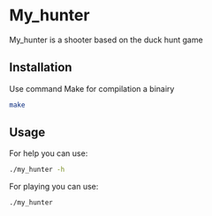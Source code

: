 # My_hunter

My_hunter is a shooter based on the duck hunt game

## Installation

Use command Make for compilation a binairy

```bash
make
```

## Usage

For help you can use:

```bash
./my_hunter -h
```

For playing you can use:

```bash
./my_hunter
```
